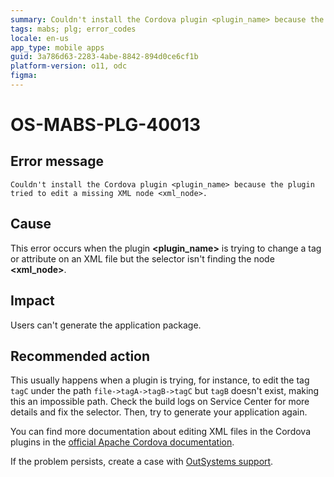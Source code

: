 ```yaml
---
summary: Couldn't install the Cordova plugin <plugin_name> because the plugin tried to edit a missing XML node <xml_node>.
tags: mabs; plg; error_codes
locale: en-us
app_type: mobile apps
guid: 3a786d63-2283-4abe-8842-894d0ce6cf1b
platform-version: o11, odc
figma:
---
```


# OS-MABS-PLG-40013

## Error message

`Couldn't install the Cordova plugin <plugin_name> because the plugin tried to
edit a missing XML node <xml_node>.`

## Cause

This error occurs when the plugin **&lt;plugin_name&gt;** is trying to change a tag
or attribute on an XML file but the selector isn't finding the node
**&lt;xml_node&gt;**.

## Impact

Users can't generate the application package.

## Recommended action

This usually happens when a plugin is trying, for instance, to edit the tag
`tagC` under the path `file->tagA->tagB->tagC` but `tagB` doesn't exist, making
this an impossible path. Check the build logs on Service Center for more
details and fix the selector. Then, try to generate your application again.

You can find more documentation about editing XML files in the Cordova plugins
in the [official Apache Cordova
documentation](https://cordova.apache.org/docs/en/latest/plugin_ref/spec.html#config-file).

If the problem persists, create a case with [OutSystems
support](https://www.outsystems.com/support/portal/open-support-case?ErrorCode=OS-MABS-PLG-40013).
